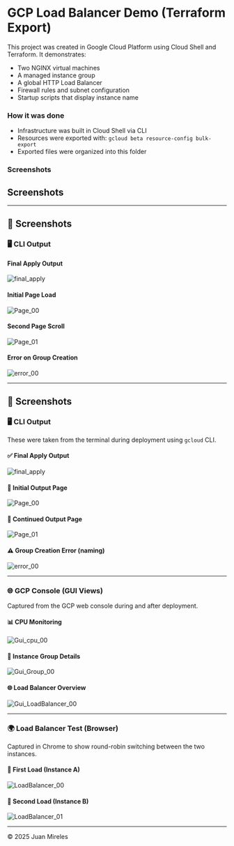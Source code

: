 # GCP Load Balancer Demo (Terraform Export)

This project was created in Google Cloud Platform using Cloud Shell and Terraform. It demonstrates:

- Two NGINX virtual machines
- A managed instance group
- A global HTTP Load Balancer
- Firewall rules and subnet configuration
- Startup scripts that display instance name

### How it was done

- Infrastructure was built in Cloud Shell via CLI
- Resources were exported with:
  `gcloud beta resource-config bulk-export`
- Exported files were organized into this folder

### Screenshots

## Screenshots

---

## 📸 Screenshots

### 🖥️ CLI Output

#### Final Apply Output
![final_apply](https://raw.githubusercontent.com/Juanfm84/gcp-lb-demo/main/screenshots/Final_apply.jpg)

#### Initial Page Load
![Page_00](https://raw.githubusercontent.com/Juanfm84/gcp-lb-demo/main/screenshots/Page_00.jpg)

#### Second Page Scroll
![Page_01](https://raw.githubusercontent.com/Juanfm84/gcp-lb-demo/main/screenshots/Page_01.jpg)

#### Error on Group Creation
![error_00](https://github.com/Juanfm84/gcp-lb-demo/blob/main/screenshots/Error_00.jpg)

---

## 📸 Screenshots

### 🖥️ CLI Output

These were taken from the terminal during deployment using `gcloud` CLI.

#### ✅ Final Apply Output
![final_apply](https://raw.githubusercontent.com/Juanfm84/gcp-lb-demo/main/screenshots/Final_apply.jpg)

#### 📄 Initial Output Page
![Page_00](https://raw.githubusercontent.com/Juanfm84/gcp-lb-demo/main/screenshots/Page_00.jpg)

#### 📄 Continued Output Page
![Page_01](https://raw.githubusercontent.com/Juanfm84/gcp-lb-demo/main/screenshots/Page_01.jpg)

#### ⚠️ Group Creation Error (naming)
![error_00](https://raw.githubusercontent.com/Juanfm84/gcp-lb-demo/main/screenshots/error_00.jpg)

---

### 🌐 GCP Console (GUI Views)

Captured from the GCP web console during and after deployment.

#### 📊 CPU Monitoring
![Gui_cpu_00](https://raw.githubusercontent.com/Juanfm84/gcp-lb-demo/main/screenshots/Gui_Cpu_00.jpg)

#### 🧩 Instance Group Details
![Gui_Group_00](https://raw.githubusercontent.com/Juanfm84/gcp-lb-demo/main/screenshots/Gui_Group_00.jpg)

#### 🌐 Load Balancer Overview
![Gui_LoadBalancer_00](https://raw.githubusercontent.com/Juanfm84/gcp-lb-demo/main/screenshots/Gui_LoadBalancer_00.jpg)

---

### 🌍 Load Balancer Test (Browser)

Captured in Chrome to show round-robin switching between the two instances.

#### 🔁 First Load (Instance A)
![LoadBalancer_00](https://github.com/Juanfm84/gcp-lb-demo/blob/main/screenshots/Loadbalancer_00.jpg)

#### 🔁 Second Load (Instance B)
![LoadBalancer_01](https://github.com/Juanfm84/gcp-lb-demo/blob/main/screenshots/Loadbalancer_01.jpg)




---

© 2025 Juan Mireles
